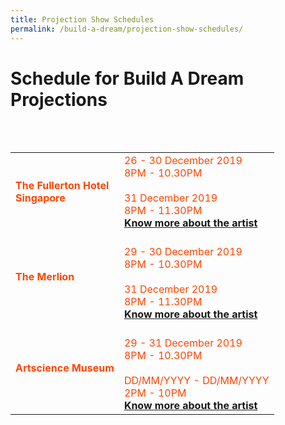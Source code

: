 ```yaml
---
title: Projection Show Schedules
permalink: /build-a-dream/projection-show-schedules/
---
```


# Schedule for Build A Dream Projections

<br>
<table class="table-v">
<table style="width:100%">
<tr>
    <td>
     <font color="orangered"><b>The Fullerton Hotel</b></font>
     <br>
     <font color="orangered"><b>Singapore</b></font>
    </td>
    <td>
      <font color="orangered">26 - 30 December 2019</font>
      <font color="orangered"><br>8PM - 10.30PM</font>
      <br>  
      <font color="orangered"><br>31 December 2019</font>
      <font color="orangered"><br>8PM - 11.30PM</font>
      <font color="orangered"><b><br><a href="https://www.gardensbythebay.com.sg/">Know more about the artist</a></b></font>
      <br>
<tr>
    <td>
     <font color="orangered"><b>The Merlion</b></font>
    </td>
    <td>
      <font color="orangered"><br>29 - 30 December 2019</font>
      <font color="orangered"><br>8PM - 10.30PM</font>
      <br>  
      <font color="orangered"><br>31 December 2019</font>
      <font color="orangered"><br>8PM - 11.30PM</font>
      <font color="orangered"><b><br><a href="https://www.gardensbythebay.com.sg/">Know more about the artist</a></b></font>
      <br>
<tr>
    <td>
     <font color="orangered"><b>Artscience Museum</b></font>
    </td>
    <td>
      <font color="orangered"><br>29 - 31 December 2019</font>
      <font color="orangered"><br>8PM - 10.30PM</font>
      <br>  
      <font color="orangered"><br>DD/MM/YYYY - DD/MM/YYYY</font>
      <font color="orangered"><br>2PM - 10PM</font>
      <font color="orangered"><b><br><a href="https://www.gardensbythebay.com.sg/">Know more about the artist</a></b></font>
      <br>
     </td>
    </tr>

